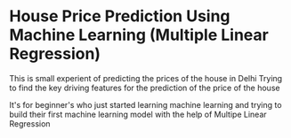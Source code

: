 # House Price Prediction Using Machine Learning (Multiple Linear Regression)

This is small experient of predicting the prices of the house in Delhi
Trying to find the key driving features for the prediction of the price of the house

It's for beginner's who just started learning machine learning  and trying to build their first machine learning model with the help of Multipe Linear Regression 
